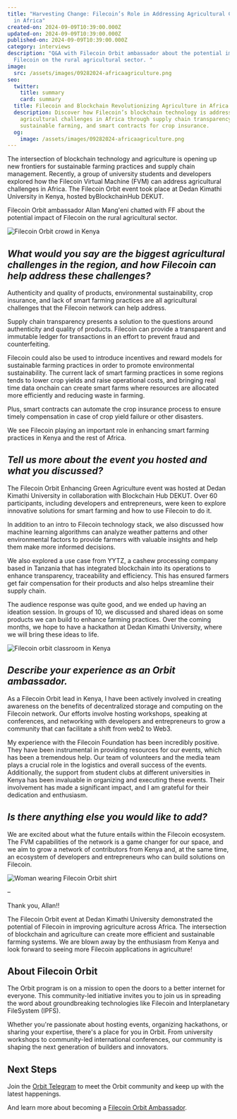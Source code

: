 ```yaml
---
title: "Harvesting Change: Filecoin’s Role in Addressing Agricultural Challenges
  in Africa"
created-on: 2024-09-09T10:39:00.000Z
updated-on: 2024-09-09T10:39:00.000Z
published-on: 2024-09-09T10:39:00.000Z
category: interviews
description: "Q&A with Filecoin Orbit ambassador about the potential impact of
  Filecoin on the rural agricultural sector. "
image:
  src: /assets/images/09282024-africaagriculture.png
seo:
  twitter:
    title: summary
    card: summary
  title: Filecoin and Blockchain Revolutionizing Agriculture in Africa
  description: Discover how Filecoin’s blockchain technology is addressing
    agricultural challenges in Africa through supply chain transparency,
    sustainable farming, and smart contracts for crop insurance.
  og:
    image: /assets/images/09282024-africaagriculture.png
---
```


The intersection of blockchain technology and agriculture is opening up new frontiers for sustainable farming practices and supply chain management. Recently, a group of university students and developers explored how the Filecoin Virtual Machine (FVM) can address agricultural challenges in Africa. The Filecoin Orbit event took place at Dedan Kimathi University in Kenya, hosted byBlockchainHub DEKUT.

Filecoin Orbit ambassador Allan Mang'eni chatted with FF about the potential impact of Filecoin on the rural agricultural sector.

![Filecoin Orbit crowd in Kenya](/assets/images/_mg_1825-1-resize.jpg)

## _What would you say are the biggest agricultural challenges in the region, and how Filecoin can help address these challenges?_

Authenticity and quality of products, environmental sustainability, crop insurance, and lack of smart farming practices are all agricultural challenges that the Filecoin network can help address.

Supply chain transparency presents a solution to the questions around authenticity and quality of products. Filecoin can provide a transparent and immutable ledger for transactions in an effort to prevent fraud and counterfeiting.

Filecoin could also be used to introduce incentives and reward models for sustainable farming practices in order to promote environmental sustainability. The current lack of smart farming practices in some regions tends to lower crop yields and raise operational costs, and bringing real time data onchain can create smart farms where resources are allocated more efficiently and reducing waste in farming.

Plus, smart contracts can automate the crop insurance process to ensure timely compensation in case of crop yield failure or other disasters.

We see Filecoin playing an important role in enhancing smart farming practices in Kenya and the rest of Africa.

## _Tell us more about the event you hosted and what you discussed?_

The Filecoin Orbit Enhancing Green Agriculture event was hosted at Dedan Kimathi University in collaboration with Blockchain Hub DEKUT. Over 60 participants, including developers and entrepreneurs, were keen to explore innovative solutions for smart farming and how to use Filecoin to do it.

In addition to an intro to Filecoin technology stack, we also discussed how machine learning algorithms can analyze weather patterns and other environmental factors to provide farmers with valuable insights and help them make more informed decisions.

We also explored a use case from YYTZ, a cashew processing company based in Tanzania that has integrated blockchain into its operations to enhance transparency, traceability and efficiency. This has ensured farmers get fair compensation for their products and also helps streamline their supply chain.

The audience response was quite good, and we ended up having an ideation session. In groups of 10, we discussed and shared ideas on some products we can build to enhance farming practices. Over the coming months, we hope to have a hackathon at Dedan Kimathi University, where we will bring these ideas to life.

![Filecoin orbit classroom in Kenya](/assets/images/img_1400-2-resize.jpg)

## _Describe your experience as an Orbit ambassador._

As a Filecoin Orbit lead in Kenya, I have been actively involved in creating awareness on the benefits of decentralized storage and computing on the Filecoin network. Our efforts involve hosting workshops, speaking at conferences, and networking with developers and entrepreneurs to grow a community that can facilitate a shift from web2 to Web3.

My experience with the Filecoin Foundation has been incredibly positive. They have been instrumental in providing resources for our events, which has been a tremendous help. Our team of volunteers and the media team plays a crucial role in the logistics and overall success of the events. Additionally, the support from student clubs at different universities in Kenya has been invaluable in organizing and executing these events. Their involvement has made a significant impact, and I am grateful for their dedication and enthusiasm.

## _Is there anything else you would like to add?_

We are excited about what the future entails within the Filecoin ecosystem. The FVM capabilities of the network is a game changer for our space, and we aim to grow a network of contributors from Kenya and, at the same time, an ecosystem of developers and entrepreneurs who can build solutions on Filecoin.

![Woman wearing Filecoin Orbit shirt](/assets/images/_mg_1974-1-resize.jpg)

–

Thank you, Allan!!

The Filecoin Orbit event at Dedan Kimathi University demonstrated the potential of Filecoin in improving agriculture across Africa. The intersection of blockchain and agriculture can create more efficient and sustainable farming systems. We are blown away by the enthusiasm from Kenya and look forward to seeing more Filecoin applications in agriculture!

## About Filecoin Orbit

The Orbit program is on a mission to open the doors to a better internet for everyone. This community-led initiative invites you to join us in spreading the word about groundbreaking technologies like Filecoin and Interplanetary FileSystem (IPFS).

Whether you're passionate about hosting events, organizing hackathons, or sharing your expertise, there's a place for you in Orbit. From university workshops to community-led international conferences, our community is shaping the next generation of builders and innovators.

## Next Steps

Join the [Orbit Telegram](https://t.me/+paZoibJ0T45lODIx) to meet the Orbit community and keep up with the latest happenings.

And learn more about becoming a [Filecoin Orbit Ambassador](https://airtable.com/appAGdqyYrqoFNuPI/shrKrbPOdxGNnMM9C).
